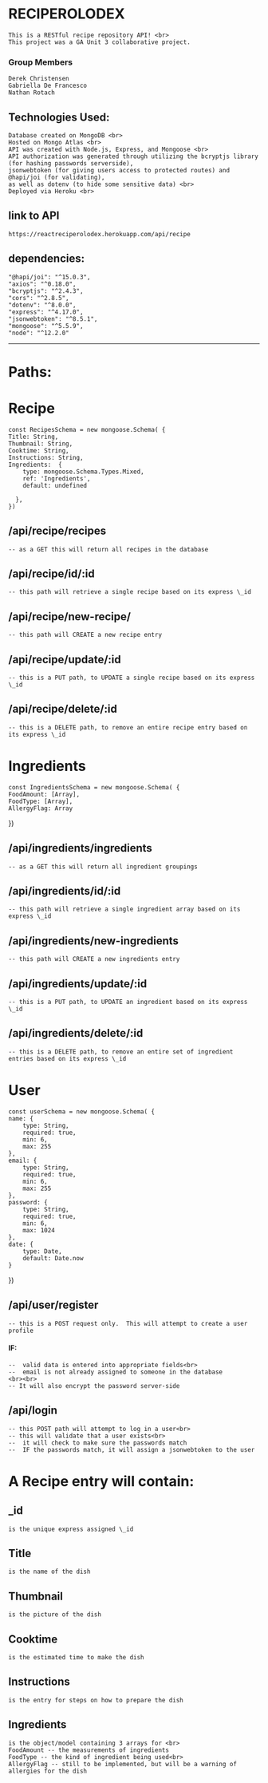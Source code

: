 # RECIPEROLODEX

    This is a RESTful recipe repository API! <br>
    This project was a GA Unit 3 collaborative project.
### Group Members
    Derek Christensen
    Gabriella De Francesco
    Nathan Rotach

## Technologies Used:

    Database created on MongoDB <br>
    Hosted on Mongo Atlas <br>
    API was created with Node.js, Express, and Mongoose <br>
    API authorization was generated through utilizing the bcryptjs library (for hashing passwords serverside),
    jsonwebtoken (for giving users access to protected routes) and @hapi/joi (for validating),
    as well as dotenv (to hide some sensitive data) <br>
    Deployed via Heroku <br>

## link to API

    https://reactreciperolodex.herokuapp.com/api/recipe

## dependencies:

    "@hapi/joi": "^15.0.3",
    "axios": "^0.18.0",
    "bcryptjs": "^2.4.3",
    "cors": "^2.8.5",
    "dotenv": "^8.0.0",
    "express": "^4.17.0",
    "jsonwebtoken": "^8.5.1",
    "mongoose": "^5.5.9",
    "node": "^12.2.0"

---

# Paths:

# Recipe

    const RecipesSchema = new mongoose.Schema( {
    Title: String,
    Thumbnail: String,
    Cooktime: String,
    Instructions: String,
    Ingredients:  {
        type: mongoose.Schema.Types.Mixed,
        ref: 'Ingredients',
        default: undefined

      },
    })

## /api/recipe/recipes

    -- as a GET this will return all recipes in the database

## /api/recipe/id/:id

    -- this path will retrieve a single recipe based on its express \_id

## /api/recipe/new-recipe/

    -- this path will CREATE a new recipe entry

## /api/recipe/update/:id

    -- this is a PUT path, to UPDATE a single recipe based on its express \_id

## /api/recipe/delete/:id

    -- this is a DELETE path, to remove an entire recipe entry based on its express \_id

# Ingredients

    const IngredientsSchema = new mongoose.Schema( {
    FoodAmount: [Array],
    FoodType: [Array],
    AllergyFlag: Array
})

## /api/ingredients/ingredients

    -- as a GET this will return all ingredient groupings

## /api/ingredients/id/:id

    -- this path will retrieve a single ingredient array based on its express \_id

## /api/ingredients/new-ingredients

    -- this path will CREATE a new ingredients entry

## /api/ingredients/update/:id

    -- this is a PUT path, to UPDATE an ingredient based on its express \_id

## /api/ingredients/delete/:id

    -- this is a DELETE path, to remove an entire set of ingredient entries based on its express \_id


# User

    const userSchema = new mongoose.Schema( {
    name: {
        type: String,
        required: true,
        min: 6,
        max: 255
    },
    email: {
        type: String,
        required: true,
        min: 6,
        max: 255
    },
    password: {
        type: String,
        required: true,
        min: 6,
        max: 1024
    },
    date: {
        type: Date,
        default: Date.now
    }
})

## /api/user/register

    -- this is a POST request only.  This will attempt to create a user profile
#### <b>IF:</b> <br>
    --  valid data is entered into appropriate fields<br>
    --  email is not already assigned to someone in the database
    <br><br>
    -- It will also encrypt the password server-side

## /api/login

    -- this POST path will attempt to log in a user<br>
    -- this will validate that a user exists<br>
    --  it will check to make sure the passwords match
    --  IF the passwords match, it will assign a jsonwebtoken to the user


# A Recipe entry will contain:

## \_id

    is the unique express assigned \_id

## Title

    is the name of the dish

## Thumbnail

    is the picture of the dish

## Cooktime

    is the estimated time to make the dish

## Instructions

    is the entry for steps on how to prepare the dish

## Ingredients

    is the object/model containing 3 arrays for <br>
    FoodAmount -- the measurements of ingredients
    FoodType -- the kind of ingredient being used<br>
    AllergyFlag -- still to be implemented, but will be a warning of allergies for the dish
